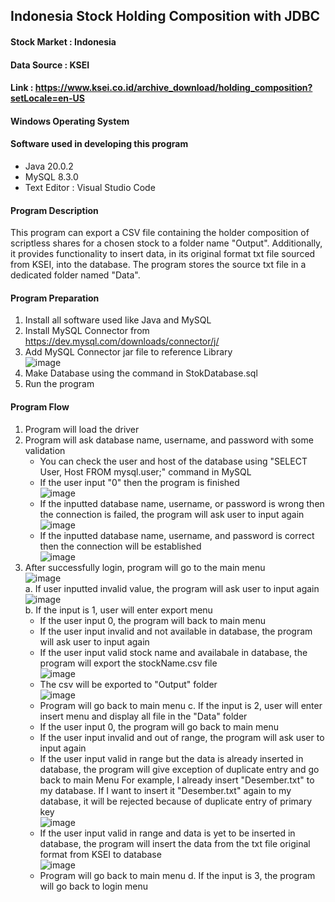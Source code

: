 ## Indonesia Stock Holding Composition with JDBC

#### Stock Market  : Indonesia
#### Data Source   : KSEI
#### Link          : https://www.ksei.co.id/archive_download/holding_composition?setLocale=en-US

#### Windows Operating System
#### Software used in developing this program
* Java 20.0.2
* MySQL 8.3.0
* Text Editor : Visual Studio Code

#### Program Description
This program can export a CSV file containing the holder composition of scriptless shares for a chosen stock to a folder name "Output". Additionally, it provides functionality to insert data, in its original format txt file sourced from KSEI, into the database. The program stores the source txt file in a dedicated folder named "Data".

#### Program Preparation
1. Install all software used like Java and MySQL
2. Install MySQL Connector from https://dev.mysql.com/downloads/connector/j/
3. Add MySQL Connector jar file to reference Library
   <br>
   ![image](https://github.com/RichSvK/Stock_Holder_Composition_Java/assets/87809864/72783c0b-b67e-4c57-a82b-cac5fae66786)
   <br>
5. Make Database using the command in StokDatabase.sql
6. Run the program

#### Program Flow
1. Program will load the driver
2. Program will ask database name, username, and password with some validation
   * You can check the user and host of the database using "SELECT User, Host FROM mysql.user;" command in MySQL
   * If the user input "0" then the program is finished
     <br>
     ![image](https://github.com/RichSvK/Stock_Holder_Composition_Java/assets/87809864/3f02ee92-9f74-4f45-a5fb-42c996437337)
     <br>   
   * If the inputted database name, username, or password is wrong then the connection is failed, the program will ask user to input again
     <br>
     ![image](https://github.com/RichSvK/Stock_Holder_Composition_Java/assets/87809864/e5c229d7-5342-4398-9a5a-c7830444848d)
     <br>
   * If the inputted database name, username, and password is correct then the connection will be established
     <br>
     ![image](https://github.com/RichSvK/Stock_Holder_Composition_Java/assets/87809864/75ae70a2-a239-4285-b544-6a03c43757df)
     <br>  
3. After successfully login, program will go to the main menu
   <br>
   ![image](https://github.com/RichSvK/Stock_Holder_Composition_Java/assets/87809864/0c7f1230-0758-4038-942e-8a45ca019852)
   <br>
   a. If user inputted invalid value, the program will ask user to input again
      <br>
      ![image](https://github.com/RichSvK/Stock_Holder_Composition_Java/assets/87809864/8a2fd251-12a3-482f-afde-0496a402a625)
      <br>
   b. If the input is 1, user will enter export menu
      * If the user input 0, the program will back to main menu
      * If the user input invalid and not available in database, the program will ask user to input again
      * If the user input valid stock name and availabale in database, the program will export the stockName.csv file
        <br>
        ![image](https://github.com/RichSvK/Stock_Holder_Composition_Java/assets/87809864/ddeaf13a-7e6b-4344-9093-b55fcc2e48c7)
        <br>
      * The csv will be exported to "Output" folder
        <br>
        ![image](https://github.com/RichSvK/Stock_Holder_Composition_Java/assets/87809864/fb2dc76a-a429-44af-bcd1-e79cd7ced3d6)
        <br>
      * Program will go back to main menu
   c. If the input is 2, user will enter insert menu and display all file in the "Data" folder
      * If the user input 0, the program will go back to main menu
      * If the user input invalid and out of range, the program will ask user to input again
      * If the user input valid in range but the data is already inserted in database, the program will give exception of duplicate entry and go back to main Menu
        For example, I already insert "Desember.txt" to my database. If I want to insert it "Desember.txt" again to my database, it will be rejected because of duplicate entry of primary key
        <br>
        ![image](https://github.com/RichSvK/Stock_Holder_Composition_Java/assets/87809864/5f8f9b93-af60-449a-9840-42d183007b1f)
        <br>
      * If the user input valid in range and data is yet to be inserted in database, the program will insert the data from the txt file original format from KSEI to database
        <br>
        ![image](https://github.com/RichSvK/Stock_Holder_Composition_Java/assets/87809864/5bac3c9f-684d-4e42-9b29-ec68e202b123)
        <br>
      * Program will go back to main menu
   d. If the input is 3, the program will go back to login menu